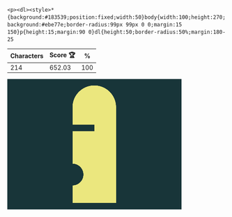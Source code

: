 `<p><dl><style>*{background:#183539;position:fixed;width:50}body{width:100;height:270;background:#ebe77e;border-radius:99px 99px 0 0;margin:15 150}p{height:15;margin:90 0}dl{height:50;border-radius:50%;margin:180-25`

| Characters | Score 🏆 | %   |
| ---------- | -------- | --- |
| 214        | 652.03   | 100 |

![](/2025/feb2025/21/20250221.png)
